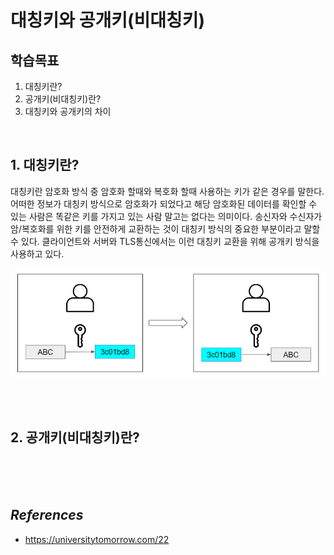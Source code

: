 # 대칭키와 공개키(비대칭키)
## 학습목표
1. 대칭키란?
2. 공개키(비대칭키)란?
3. 대칭키와 공개키의 차이

<br/>

## 1. 대칭키란?
대칭키란 암호화 방식 중 암호화 할때와 복호화 할때 사용하는 키가 같은 경우를 말한다. 어떠한 정보가 대칭키 방식으로 암호화가 되었다고 해당 암호화된 데이터를 확인할 수 있는 사람은 똑같은 키를 가지고 있는 사람 말고는 없다는 의미이다. 송신자와 수신자가 암/복호화를 위한 키를 안전하게 교환하는 것이 대칭키 방식의 중요한 부분이라고 말할 수 있다. 클라이언트와 서버와 TLS통신에서는 이런 대칭키 교환을 위해 공개키 방식을 사용하고 있다.

![symmetricKey](./image/symmetricKey.png)   

<br/>
<br/>

## 2. 공개키(비대칭키)란?

<br/>
<br/>
<br/>

## _References_
- https://universitytomorrow.com/22

